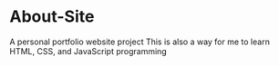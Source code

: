 # About-Site
A personal portfolio website project
This is also a way for me to learn HTML, CSS, and JavaScript programming
